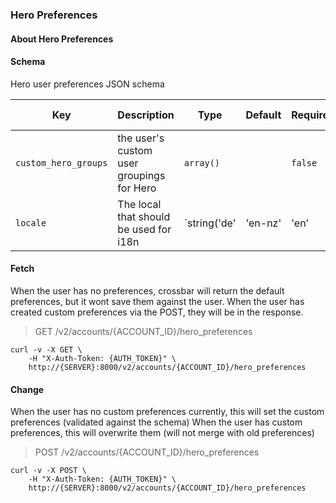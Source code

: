 ### Hero Preferences

#### About Hero Preferences

#### Schema

Hero user preferences JSON schema



Key | Description | Type | Default | Required | Support Level
--- | ----------- | ---- | ------- | -------- | -------------
`custom_hero_groups` | the user's custom user groupings for Hero | `array()` |   | `false` |  
`locale` | The local that should be used for i18n | `string('de' | 'en-nz' | 'en' | 'mi')` |   | `false` |  



#### Fetch
When the user has no preferences, crossbar will return the default preferences, but it wont save them against the user.
When the user has created custom preferences via the POST, they will be in the response.

> GET /v2/accounts/{ACCOUNT_ID}/hero_preferences

```shell
curl -v -X GET \
    -H "X-Auth-Token: {AUTH_TOKEN}" \
    http://{SERVER}:8000/v2/accounts/{ACCOUNT_ID}/hero_preferences
```

#### Change
When the user has no custom preferences currently, this will set the custom preferences (validated against the schema)
When the user has custom preferences, this will overwrite them (will not merge with old preferences)

> POST /v2/accounts/{ACCOUNT_ID}/hero_preferences

```shell
curl -v -X POST \
    -H "X-Auth-Token: {AUTH_TOKEN}" \
    http://{SERVER}:8000/v2/accounts/{ACCOUNT_ID}/hero_preferences
```

